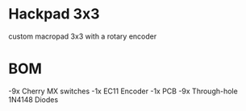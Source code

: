# Hackpad 3x3
custom macropad 3x3 with a rotary encoder
# BOM
-9x Cherry MX switches
-1x EC11 Encoder
-1x PCB
-9x Through-hole 1N4148 Diodes


